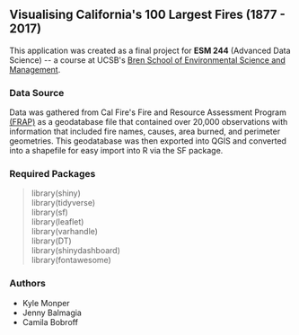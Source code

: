 ## Visualising California's 100 Largest Fires (1877 - 2017)
  
This application was created as a final project for **ESM 244** (Advanced Data Science) -- a course at UCSB's [Bren School of Environmental Science and Management](https://www.bren.ucsb.edu/about/).  


### Data Source
Data was gathered from Cal Fire's Fire and Resource Assessment Program [(FRAP)](http://frap.fire.ca.gov/data/frapgisdata-sw-fireperimeters_download) as a geodatabase file that contained over 20,000 observations with information that included fire names, causes, area burned, and perimeter geometries. This geodatabase was then exported into QGIS and converted into a shapefile for easy import into R via the SF package.

### Required Packages
> library(shiny)  
> library(tidyverse)  
> library(sf)  
> library(leaflet)  
> library(varhandle)  
> library(DT)  
> library(shinydashboard)  
> library(fontawesome)   

### Authors
* Kyle Monper
* Jenny Balmagia
* Camila Bobroff
